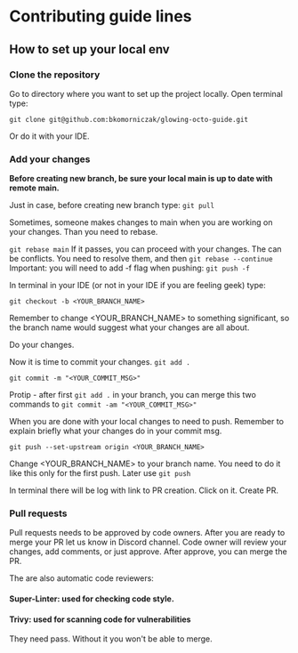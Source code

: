 # Contributing guide lines
## How to set up your local env
### Clone the repository
Go to directory where you want to set up the project locally. Open terminal type:

`git clone git@github.com:bkomorniczak/glowing-octo-guide.git`

Or do it with your IDE.

### Add your changes

<strong> Before creating new branch, be sure your local main is up to date with remote main. </strong>

Just in case, before creating new branch type: `git pull`

Sometimes, someone makes changes to main when you are working on your changes. Than you need to rebase.

`git rebase main`
If it passes, you can proceed with your changes.
The can be conflicts. You need to resolve them, and then `git rebase --continue`
Important: you will need to add -f flag when pushing: `git push -f`

In terminal in your IDE (or not in your IDE if you are feeling geek) type:

`git checkout -b <YOUR_BRANCH_NAME>`

Remember to change <YOUR_BRANCH_NAME> to something significant, so the branch name would suggest what your changes are all about.

Do your changes.

Now it is time to commit your changes.
`git add .`

`git commit -m "<YOUR_COMMIT_MSG>"`

Protip - after first `git add .` in your branch, you can merge this two commands to `git commit -am "<YOUR_COMMIT_MSG>"`

When you are done with your local changes to need to push. Remember to explain briefly what your changes do in your commit msg.

`git push --set-upstream origin <YOUR_BRANCH_NAME>`

Change <YOUR_BRANCH_NAME> to your branch name. You need to do it like this only for the first push. Later use `git push`

In terminal there will be log with link to PR creation. Click on it. Create PR.

### Pull requests
Pull requests needs to be approved by code owners. After you are ready to merge your PR let us know in Discord channel.
Code owner will review your changes, add comments, or just approve. After approve, you can merge the PR.

The are also automatic code reviewers:
#### Super-Linter: used for checking code style.
#### Trivy: used for scanning code for vulnerabilities

They need pass. Without it you won't be able to merge.
